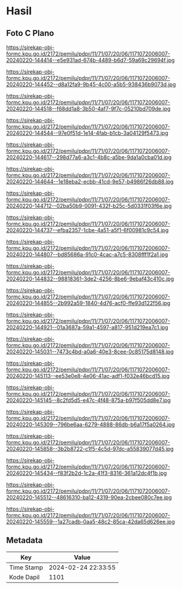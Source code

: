 # Hasil

## Foto C Plano

https://sirekap-obj-formc.kpu.go.id/2172/pemilu/pdpr/11/71/07/20/06/1171072006007-20240220-144414--e5e931ad-674b-4489-b6d7-59a69c29694f.jpg

https://sirekap-obj-formc.kpu.go.id/2172/pemilu/pdpr/11/71/07/20/06/1171072006007-20240220-144452--d8a12fa9-9b45-4c00-a5b5-938436b9073d.jpg

https://sirekap-obj-formc.kpu.go.id/2172/pemilu/pdpr/11/71/07/20/06/1171072006007-20240220-144518--f68dd1a8-3b50-4af7-9f7c-05210bd709de.jpg

https://sirekap-obj-formc.kpu.go.id/2172/pemilu/pdpr/11/71/07/20/06/1171072006007-20240220-144544--97e0f51d-1e14-4fab-b1cb-3a04129f5473.jpg

https://sirekap-obj-formc.kpu.go.id/2172/pemilu/pdpr/11/71/07/20/06/1171072006007-20240220-144617--298d77a6-a3c1-4b8c-a5be-9da1a0cba01d.jpg

https://sirekap-obj-formc.kpu.go.id/2172/pemilu/pdpr/11/71/07/20/06/1171072006007-20240220-144644--1e18eba2-ecbb-41cd-9e57-b4986f26db88.jpg

https://sirekap-obj-formc.kpu.go.id/2172/pemilu/pdpr/11/71/07/20/06/1171072006007-20240220-144712--02ba50b9-0091-432f-b25c-5d0331f03f6e.jpg

https://sirekap-obj-formc.kpu.go.id/2172/pemilu/pdpr/11/71/07/20/06/1171072006007-20240220-144737--efba2357-1cbe-4a51-a5f1-6f00981c9c54.jpg

https://sirekap-obj-formc.kpu.go.id/2172/pemilu/pdpr/11/71/07/20/06/1171072006007-20240220-144807--bd85686a-91c0-4cac-a7c5-8308fff1f2a1.jpg

https://sirekap-obj-formc.kpu.go.id/2172/pemilu/pdpr/11/71/07/20/06/1171072006007-20240220-144832--98818361-3de2-4256-8be6-9ebaf43c410c.jpg

https://sirekap-obj-formc.kpu.go.id/2172/pemilu/pdpr/11/71/07/20/06/1171072006007-20240220-144855--2b992a59-1840-4d76-acf0-ffe93d122f56.jpg

https://sirekap-obj-formc.kpu.go.id/2172/pemilu/pdpr/11/71/07/20/06/1171072006007-20240220-144921--01a3687a-59a1-4597-a817-951d219ea7c1.jpg

https://sirekap-obj-formc.kpu.go.id/2172/pemilu/pdpr/11/71/07/20/06/1171072006007-20240220-145031--7473c4bd-a0a6-40e3-8cee-0c85175d8148.jpg

https://sirekap-obj-formc.kpu.go.id/2172/pemilu/pdpr/11/71/07/20/06/1171072006007-20240220-145113--ee53e0e8-4e06-41ac-adf1-f032e46bcd15.jpg

https://sirekap-obj-formc.kpu.go.id/2172/pemilu/pdpr/11/71/07/20/06/1171072006007-20240220-145145--8c2fd5d5-e47c-4f48-875a-b97f505dd8e7.jpg

https://sirekap-obj-formc.kpu.go.id/2172/pemilu/pdpr/11/71/07/20/06/1171072006007-20240220-145309--796be6aa-6279-4888-86db-b6a17f5a0264.jpg

https://sirekap-obj-formc.kpu.go.id/2172/pemilu/pdpr/11/71/07/20/06/1171072006007-20240220-145858--3b2b8722-c1f5-4c5d-97dc-a55839077d45.jpg

https://sirekap-obj-formc.kpu.go.id/2172/pemilu/pdpr/11/71/07/20/06/1171072006007-20240220-145434--f83f2b2d-1c2a-41f3-8316-361a12dc4f1b.jpg

https://sirekap-obj-formc.kpu.go.id/2172/pemilu/pdpr/11/71/07/20/06/1171072006007-20240220-145512--48616310-ba12-4319-90ea-2cbee080c7ee.jpg

https://sirekap-obj-formc.kpu.go.id/2172/pemilu/pdpr/11/71/07/20/06/1171072006007-20240220-145559--1a27cadb-0aa5-48c2-85ca-42da65d626ee.jpg


## Metadata

| Key        | Value               |
| ---------- | ------------------- |
| Time Stamp | 2024-02-24 22:33:55 |
| Kode Dapil | 1101                |



